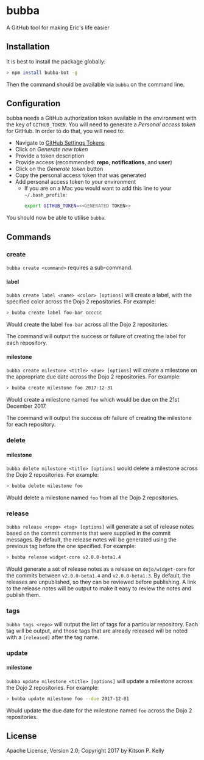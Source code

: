 # bubba

A GitHub tool for making Eric's life easier

## Installation

It is best to install the package globally:

```sh
> npm install bubba-bot -g
```

Then the command should be available via `bubba` on the command line.

## Configuration

bubba needs a GitHub authorization token available in the environment with the key of `GITHUB_TOKEN`.  You will need to generate a _Personal access token_ for GitHub.  In order to do that, you will need to:

* Navigate to [GitHub Settings Tokens](https://github.com/settings/tokens)
* Click on _Generate new token_
* Provide a token description
* Provide access (recommended: **repo**, **notifications**, and **user**)
* Click on the _Generate token_ button
* Copy the personal access token that was generated
* Add personal access token to your environment
  * If you are on a Mac you would want to add this line to your `~/.bash_profile`:
    ```bash
    export GITHUB_TOKEN=<<GENERATED TOKEN>>
    ```

You should now be able to utilise `bubba`.

## Commands

### create

`bubba create <command>` requires a sub-command.

#### label

`bubba create label <name> <color> [options]` will create a label, with the specified color across the Dojo 2 repositories.  For example:

```sh
> bubba create label foo-bar cccccc
```

Would create the label `foo-bar` across all the Dojo 2 repositories.

The command will output the success or failure of creating the label for each repository.

#### milestone

`bubba create milestone <title> <due> [options]` will create a milestone on the appropriate due date across the Dojo 2 repositories.  For example:

```sh
> bubba create milestone foo 2017-12-31
```

Would create a milestone named `foo` which would be due on the 21st December 2017.

The command will output the success ofr failure of creating the milestone for each repository.

### delete

#### milestone

`bubba delete milestone <title> [options]` would delete a milestone across the Dojo 2 repositories.  For example:

```sh
> bubba delete milestone foo
```

Would delete a milestone named `foo` from all the Dojo 2 repositories.

### release

`bubba release <repo> <tag> [options]` will generate a set of release notes based on the commit comments that were supplied in the commit messages.  By default, the release notes will be generated using the previous tag before the one specified.  For example:

```sh
> bubba release widget-core v2.0.0-beta1.4
```

Would generate a set of release notes as a release on `dojo/widget-core` for the commits between `v2.0.0-beta1.4` and `v2.0.0-beta1.3`.  By default, the releases are unpublished, so they can be reviewed before publishing.  A link to the release notes will be output to make it easy to review the notes and publish them.

### tags

`bubba tags <repo>` will output the list of tags for a particular repository.  Each tag will be output, and those tags that are already released will be noted with a `[released]` after the tag name.

### update

#### milestone

`bubba update milestone <title> [options]` will update a milestone across the Dojo 2 repositories.  For example:

```sh
> bubba update milestone foo --due 2017-12-01
```

Would update the due date for the milestone named `foo` across the Dojo 2 repositories.

## License

Apache License, Version 2.0; Copyright 2017 by Kitson P. Kelly
